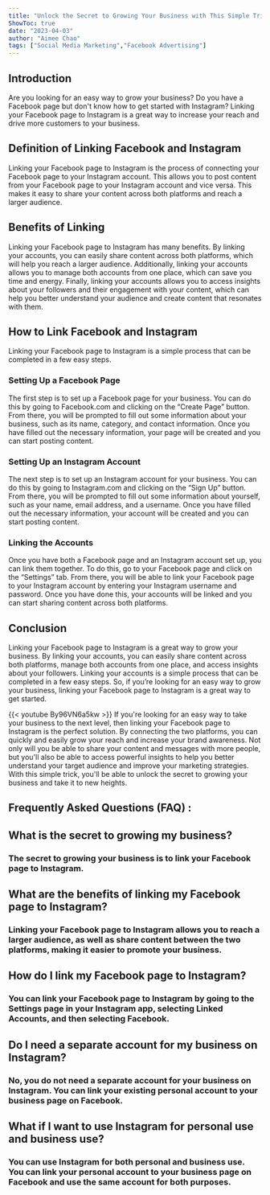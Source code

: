 ```yaml
---
title: "Unlock the Secret to Growing Your Business with This Simple Trick: Link Your Facebook Page to Instagram!"
ShowToc: true 
date: "2023-04-03"
author: "Aimee Chao" 
tags: ["Social Media Marketing","Facebook Advertising"]
---
```

## Introduction

Are you looking for an easy way to grow your business? Do you have a Facebook page but don't know how to get started with Instagram? Linking your Facebook page to Instagram is a great way to increase your reach and drive more customers to your business.

## Definition of Linking Facebook and Instagram

Linking your Facebook page to Instagram is the process of connecting your Facebook page to your Instagram account. This allows you to post content from your Facebook page to your Instagram account and vice versa. This makes it easy to share your content across both platforms and reach a larger audience.

## Benefits of Linking

Linking your Facebook page to Instagram has many benefits. By linking your accounts, you can easily share content across both platforms, which will help you reach a larger audience. Additionally, linking your accounts allows you to manage both accounts from one place, which can save you time and energy. Finally, linking your accounts allows you to access insights about your followers and their engagement with your content, which can help you better understand your audience and create content that resonates with them.

## How to Link Facebook and Instagram

Linking your Facebook page to Instagram is a simple process that can be completed in a few easy steps.

### Setting Up a Facebook Page

The first step is to set up a Facebook page for your business. You can do this by going to Facebook.com and clicking on the “Create Page” button. From there, you will be prompted to fill out some information about your business, such as its name, category, and contact information. Once you have filled out the necessary information, your page will be created and you can start posting content.

### Setting Up an Instagram Account

The next step is to set up an Instagram account for your business. You can do this by going to Instagram.com and clicking on the “Sign Up” button. From there, you will be prompted to fill out some information about yourself, such as your name, email address, and a username. Once you have filled out the necessary information, your account will be created and you can start posting content.

### Linking the Accounts

Once you have both a Facebook page and an Instagram account set up, you can link them together. To do this, go to your Facebook page and click on the “Settings” tab. From there, you will be able to link your Facebook page to your Instagram account by entering your Instagram username and password. Once you have done this, your accounts will be linked and you can start sharing content across both platforms.

## Conclusion

Linking your Facebook page to Instagram is a great way to grow your business. By linking your accounts, you can easily share content across both platforms, manage both accounts from one place, and access insights about your followers. Linking your accounts is a simple process that can be completed in a few easy steps. So, if you’re looking for an easy way to grow your business, linking your Facebook page to Instagram is a great way to get started.

{{< youtube By96VN6a5kw >}} 
If you're looking for an easy way to take your business to the next level, then linking your Facebook page to Instagram is the perfect solution. By connecting the two platforms, you can quickly and easily grow your reach and increase your brand awareness. Not only will you be able to share your content and messages with more people, but you'll also be able to access powerful insights to help you better understand your target audience and improve your marketing strategies. With this simple trick, you'll be able to unlock the secret to growing your business and take it to new heights.

## Frequently Asked Questions (FAQ) :
<h2>What is the secret to growing my business?</h2>

<h3>The secret to growing your business is to link your Facebook page to Instagram.</h3>

<h2>What are the benefits of linking my Facebook page to Instagram?</h2>

<h3>Linking your Facebook page to Instagram allows you to reach a larger audience, as well as share content between the two platforms, making it easier to promote your business.</h3>

<h2>How do I link my Facebook page to Instagram?</h2>

<h3>You can link your Facebook page to Instagram by going to the Settings page in your Instagram app, selecting Linked Accounts, and then selecting Facebook.</h3>

<h2>Do I need a separate account for my business on Instagram?</h2>

<h3>No, you do not need a separate account for your business on Instagram. You can link your existing personal account to your business page on Facebook.</h3>

<h2>What if I want to use Instagram for personal use and business use?</h2>

<h3>You can use Instagram for both personal and business use. You can link your personal account to your business page on Facebook and use the same account for both purposes.</h3>


